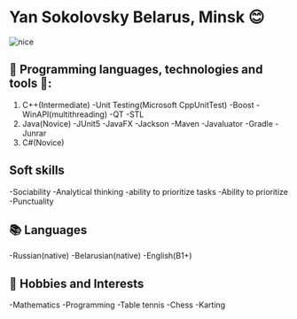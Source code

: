 # __Yan Sokolovsky__ Belarus, Minsk :blush:
![nice](https://user-images.githubusercontent.com/74038190/229223156-0cbdaba9-3128-4d8e-8719-b6b4cf741b67.gif)

## 🔨 Programming languages, technologies and tools 🔧:
1. C++(Intermediate)
   -Unit Testing(Microsoft CppUnitTest)
   -Boost
   -WinAPI(multithreading)
   -QT
   -STL
2. Java(Novice)
   -JUnit5
   -JavaFX
   -Jackson
   -Maven
   -Javaluator
   -Gradle
   -Junrar
4. C#(Novice)

## Soft skills
-Sociability
-Analytical thinking
-ability to prioritize tasks
-Ability to prioritize
-Punctuality

## 📚 Languages
-Russian(native)
-Belarusian(native)
-English(B1+)

## 🔭 Hobbies and Interests
-Mathematics
-Programming
-Table tennis
-Chess
-Karting
